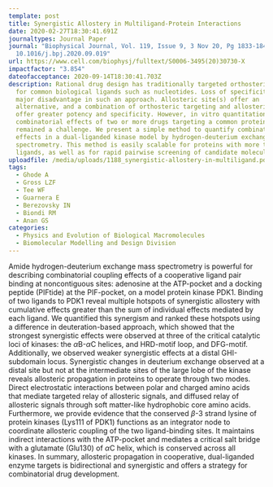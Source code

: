 ```yaml
---
template: post
title: Synergistic Allostery in Multiligand-Protein Interactions
date: 2020-02-27T18:30:41.691Z
journaltypes: Journal Paper
journal: "Biophysical Journal, Vol. 119, Issue 9, 3 Nov 20, Pg 1833-1848, doi:
  10.1016/j.bpj.2020.09.019"
url: https://www.cell.com/biophysj/fulltext/S0006-3495(20)30730-X
impactfactor: "3.854"
dateofacceptance: 2020-09-14T18:30:41.703Z
description: Rational drug design has traditionally targeted orthosteric sites
  for common biological ligands such as nucleotides. Loss of specificity is a
  major disadvantage in such an approach. Allosteric site(s) offer an
  alternative, and a combination of orthosteric targeting and allosteric drugs
  offer greater potency and specificity. However, in vitro quantitation of the
  combinatorial effects of two or more drugs targeting a common protein has
  remained a challenge. We present a simple method to quantify combinatorial
  effects in a dual-liganded kinase model by hydrogen-deuterium exchange mass
  spectrometry. This method is easily scalable for proteins with more than two
  ligands, as well as for rapid pairwise screening of candidate molecules.
uploadfile: /media/uploads/1188_synergistic-allostery-in-multiligand.pdf
tags:
  - Ghode A
  - Gross LZF
  - Tee WF
  - Guarnera E
  - Berezovsky IN
  - Biondi RM
  - Anan GS
categories:
  - Physics and Evolution of Biological Macromolecules
  - Biomolecular Modelling and Design Division
---
```

<!--StartFragment-->

Amide hydrogen-deuterium exchange mass spectrometry is powerful for describing combinatorial coupling effects of a cooperative ligand pair binding at noncontiguous sites: adenosine at the ATP-pocket and a docking peptide (PIFtide) at the PIF-pocket, on a model protein kinase PDK1. Binding of two ligands to PDK1 reveal multiple hotspots of synergistic allostery with cumulative effects greater than the sum of individual effects mediated by each ligand. We quantified this synergism and ranked these hotspots using a difference in deuteration-based approach, which showed that the strongest synergistic effects were observed at three of the critical catalytic loci of kinases: the *α*B-*α*C helices, and HRD-motif loop, and DFG-motif. Additionally, we observed weaker synergistic effects at a distal GHI-subdomain locus. Synergistic changes in deuterium exchange observed at a distal site but not at the intermediate sites of the large lobe of the kinase reveals allosteric propagation in proteins to operate through two modes. Direct electrostatic interactions between polar and charged amino acids that mediate targeted relay of allosteric signals, and diffused relay of allosteric signals through soft matter-like hydrophobic core amino acids. Furthermore, we provide evidence that the conserved *β*-3 strand lysine of protein kinases (Lys111 of PDK1) functions as an integrator node to coordinate allosteric coupling of the two ligand-binding sites. It maintains indirect interactions with the ATP-pocket and mediates a critical salt bridge with a glutamate (Glu130) of *α*C helix, which is conserved across all kinases. In summary, allosteric propagation in cooperative, dual-liganded enzyme targets is bidirectional and synergistic and offers a strategy for combinatorial drug development.

<!--EndFragment-->